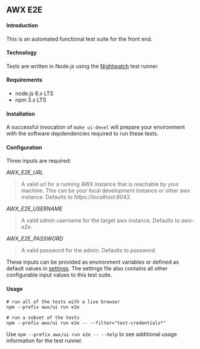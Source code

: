## AWX E2E

#### Introduction
This is an automated functional test suite for the front end.

#### Technology
Tests are written in Node.js using the [Nightwatch](https://github.com/nightwatchjs/nightwatch) test runner.

#### Requirements
- node.js 6.x LTS
- npm 3.x LTS

#### Installation
A successful invocation of `make ui-devel` will prepare your environment with the software
depdendencies required to run these tests.

#### Configuration
Three inputs are required:

*AWX_E2E_URL*

> A valid url for a running AWX instance that is reachable by your machine. This can be your local
development instance or other awx instance. Defaults to *https://localhost:8043*.

*AWX_E2E_USERNAME*

> A valid admin username for the target awx instance. Defaults to *awx-e2e*.

*AWX_E2E_PASSWORD*

> A valid password for the admin. Defaults to *password*.

These inputs can be provided as environment variables or defined as default values in [settings](settings.js).
The settings file also contains all other configurable input values to this test suite.

#### Usage
```shell
# run all of the tests with a live browser
npm --prefix awx/ui run e2e

# run a subset of the tests
npm --prefix awx/ui run e2e -- --filter="test-credentials*"
```

Use `npm --prefix awx/ui run e2e -- --help` to see additional usage information for the test runner.
